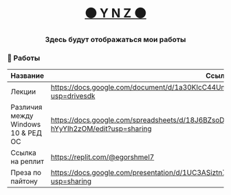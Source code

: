 <h1 align="center"><a href="https://daniilshat.ru/" target="_blank">⚫ Y N Z ⚫</a></h1>
<h3 align="center">Здесь будут отображаться мои работы</h3>

### 📝 Работы

| Название   | Ссылка                   |
| --------------- | ------------------------------------------------------------------------------------------ |
| Лекции     | https://docs.google.com/document/d/1a30KIcC44Um_vWn8NSPUMPNuf41eY5IUYmsmL7Oqk7U/edit?usp=drivesdk |
| Различия между Windows 10 & РЕД ОС | https://docs.google.com/spreadsheets/d/18J6BZsoDHVs0XDT8zUtinlMXJvMTpdsD-hYyYIh2zOM/edit?usp=sharing |
| Ссылка на реплит |https://replit.com/@egorshmel7 |
| Преза по пайтону | https://docs.google.com/presentation/d/1UC3ASiztn7fv6rz8WXdy_LPT6P1DH0s-UDxvHs38hL4/edit?usp=sharing |
